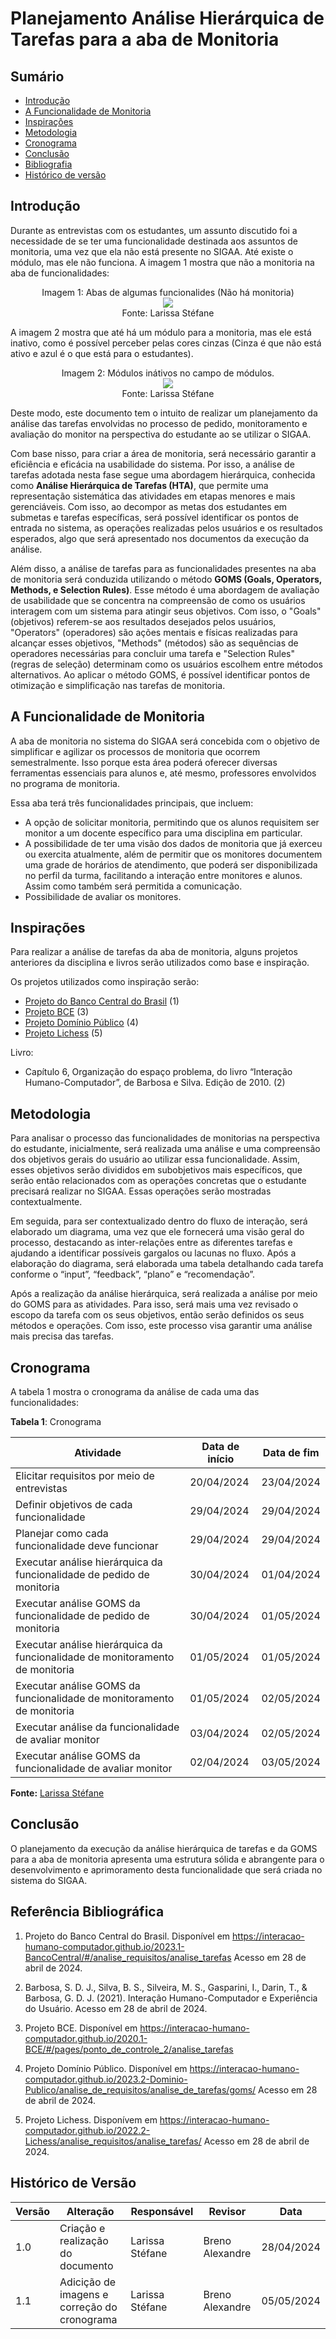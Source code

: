 # Planejamento Análise Hierárquica de Tarefas para a aba de Monitoria
## Sumário
* [Introdução](#Introdução)
* [A Funcionalidade de Monitoria](#A-Funcionalidade-de-Monitoria)
* [Inspirações](#Inspirações)
* [Metodologia](#Metodologia)
* [Cronograma](#Cronograma)
* [Conclusão](#Conclusão)
* [Bibliografia](#Bibliografia)
* [Histórico de versão](#Histórico-de-versão)

## Introdução
Durante as entrevistas com os estudantes, um assunto discutido foi a necessidade de se ter uma funcionalidade destinada aos assuntos de monitoria, uma vez que ela não está presente no SIGAA. Até existe o módulo, mas ele não funciona. A imagem 1 mostra que não a monitoria na aba de funcionalidades:

 <div align="center">
    Imagem 1: Abas de algumas funcionalides (Não há monitoria)
    <br>
    <img src="https://raw.githubusercontent.com/Interacao-Humano-Computador/2024.1-SIGAA/main/docs/Midia/NovasFotos/iMAGENSsIGAA/Screenshot%20from%202024-05-05%2017-07-53.png">
    <br>
     Fonte: Larissa Stéfane
    <br>
</div>

A imagem 2 mostra que até há um módulo para a monitoria, mas ele está inativo, como é possível perceber pelas cores cinzas (Cinza é que não está ativo e azul é o que está para o estudantes).

 <div align="center">
    Imagem 2: Módulos inátivos no campo de módulos.
    <br>
    <img src="https://raw.githubusercontent.com/Interacao-Humano-Computador/2024.1-SIGAA/main/docs/Midia/NovasFotos/iMAGENSsIGAA/Screenshot%20from%202024-05-05%2017-08-35.png">
    <br>
     Fonte: Larissa Stéfane
    <br>
</div>


Deste modo, este documento tem o intuito de realizar um planejamento da análise das tarefas envolvidas no processo de pedido, monitoramento e avaliação do monitor na perspectiva do estudante ao se utilizar o SIGAA.

Com base nisso, para criar a área de monitoria, será necessário garantir a eficiência e eficácia na usabilidade do sistema. Por isso, a análise de tarefas adotada nesta fase segue uma abordagem hierárquica, conhecida como **Análise Hierárquica de Tarefas (HTA)**, que permite uma representação sistemática das atividades em etapas menores e mais gerenciáveis. Com isso, ao decompor as metas dos estudantes em submetas e tarefas específicas, será possível identificar os pontos de entrada no sistema, as operações realizadas pelos usuários e os resultados esperados, algo que será apresentado nos documentos da execução da análise.

Além disso, a análise de tarefas para as funcionalidades presentes na aba de monitoria será conduzida utilizando o método **GOMS (Goals, Operators, Methods, e Selection Rules)**. Esse método é uma abordagem de avaliação de usabilidade que se concentra na compreensão de como os usuários interagem com um sistema para atingir seus objetivos. Com isso, o "Goals" (objetivos) referem-se aos resultados desejados pelos usuários, "Operators" (operadores) são ações mentais e físicas realizadas para alcançar esses objetivos, "Methods" (métodos) são as sequências de operadores necessárias para concluir uma tarefa e "Selection Rules" (regras de seleção) determinam como os usuários escolhem entre métodos alternativos. Ao aplicar o método GOMS, é possível identificar pontos de otimização e simplificação nas tarefas de monitoria.

## A Funcionalidade de Monitoria
A aba de monitoria no sistema do SIGAA será concebida com o objetivo de simplificar e agilizar os processos de monitoria que ocorrem semestralmente. Isso porque esta área poderá oferecer diversas ferramentas essenciais para alunos e, até mesmo, professores envolvidos no programa de monitoria.

Essa aba terá três funcionalidades principais, que incluem:

- A opção de solicitar monitoria, permitindo que os alunos requisitem ser monitor a um docente específico para uma disciplina em particular.
- A possibilidade de ter uma visão dos dados de monitoria que já exerceu ou exercita atualmente, além de permitir que os monitores documentem uma grade de horários de atendimento, que poderá ser disponibilizada no perfil da turma, facilitando a interação entre monitores e alunos. Assim como também será permitida a comunicação.
- Possibilidade de avaliar os monitores.

## Inspirações

Para realizar a análise de tarefas da aba de monitoria, alguns projetos anteriores da disciplina e livros serão utilizados como base e inspiração.

Os projetos utilizados como inspiração serão:

- [Projeto do Banco Central do Brasil](https://interacao-humano-computador.github.io/2023.1-BancoCentral/#/analise_requisitos/analise_tarefas) (1)
- [Projeto BCE](https://interacao-humano-computador.github.io/2020.1-BCE/#/pages/ponto_de_controle_2/analise_tarefas) (3)
- [Projeto Domínio Público](https://interacao-humano-computador.github.io/2023.2-Dominio-Publico/analise_de_requisitos/analise_de_tarefas/goms/) (4)
- [Projeto Lichess](https://interacao-humano-computador.github.io/2022.2-Lichess/analise_requisitos/analise_tarefas/) (5)

Livro:
- Capítulo 6, Organização do espaço problema, do livro “Interação Humano-Computador”, de Barbosa e Silva. Edição de 2010. (2)

## Metodologia

Para analisar o processo das funcionalidades de monitorias na perspectiva do estudante, inicialmente, será realizada uma análise e uma compreensão dos objetivos gerais do usuário ao utilizar essa funcionalidade. Assim, esses objetivos serão divididos em subobjetivos mais específicos, que serão então relacionados com as operações concretas que o estudante precisará realizar no SIGAA. Essas operações serão mostradas contextualmente.

Em seguida, para ser contextualizado dentro do fluxo de interação, será elaborado um diagrama, uma vez que ele fornecerá uma visão geral do processo, destacando as inter-relações entre as diferentes tarefas e ajudando a identificar possíveis gargalos ou lacunas no fluxo. Após a elaboração do diagrama, será elaborada uma tabela detalhando cada tarefa conforme o “input”, “feedback”, “plano” e “recomendação”.

Após a realização da análise hierárquica, será realizada a análise por meio do GOMS para as atividades. Para isso, será mais uma vez revisado o escopo da tarefa com os seus objetivos, então serão definidos os seus métodos e operações. Com isso, este processo visa garantir uma análise mais precisa das tarefas.

## Cronograma
A tabela 1 mostra o cronograma da análise de cada uma das funcionalidades:

**Tabela 1**: Cronograma

| Atividade | Data de início | Data de fim |
| - | - | - |
| Elicitar requisitos por meio de entrevistas | 20/04/2024 | 23/04/2024 |
| Definir objetivos de cada funcionalidade | 29/04/2024 | 29/04/2024 |
| Planejar como cada funcionalidade deve funcionar | 29/04/2024 | 29/04/2024 |
| Executar análise hierárquica da funcionalidade de pedido de monitoria | 30/04/2024 | 01/04/2024 |
| Executar análise GOMS da funcionalidade de pedido de monitoria | 30/04/2024 | 01/05/2024 |
| Executar análise hierárquica da funcionalidade de monitoramento de monitoria | 01/05/2024 | 01/05/2024 |
| Executar análise GOMS da funcionalidade de monitoramento de monitoria | 01/05/2024 | 02/05/2024 |
| Executar análise da funcionalidade de avaliar monitor | 03/04/2024 | 02/05/2024 |
| Executar análise GOMS da funcionalidade de avaliar monitor| 02/04/2024 | 03/05/2024 |

**Fonte:** [Larissa Stéfane](https://github.com/SkywalkerSupreme)

## Conclusão
O planejamento da execução da análise hierárquica de tarefas e da GOMS para a aba de monitoria apresenta uma estrutura sólida e abrangente para o desenvolvimento e aprimoramento desta funcionalidade que será criada no sistema do SIGAA.

## Referência Bibliográfica

1. Projeto do Banco Central do Brasil. Disponível em <https://interacao-humano-computador.github.io/2023.1-BancoCentral/#/analise_requisitos/analise_tarefas> Acesso em 28 de abril de 2024.
   
2. Barbosa, S. D. J., Silva, B. S., Silveira, M. S., Gasparini, I., Darin, T., & Barbosa, G. D. J. (2021). Interação Humano-Computador e Experiência do Usuário. Acesso em 28 de abril de 2024.
   
3. Projeto BCE. Disponível em <https://interacao-humano-computador.github.io/2020.1-BCE/#/pages/ponto_de_controle_2/analise_tarefas>

4. Projeto Domínio Público. Disponível em <https://interacao-humano-computador.github.io/2023.2-Dominio-Publico/analise_de_requisitos/analise_de_tarefas/goms/> Acesso em 28 de abril de 2024.
   
5. Projeto Lichess. Disponívem em <https://interacao-humano-computador.github.io/2022.2-Lichess/analise_requisitos/analise_tarefas/> Acesso em 28 de abril de 2024.

## Histórico de Versão
| Versão | Alteração | Responsável | Revisor | Data |
| - | - | - | - | - |
| 1.0 | Criação e realização do documento | Larissa Stéfane | Breno Alexandre | 28/04/2024 |
| 1.1 | Adicição de imagens e correção do cronograma | Larissa Stéfane | Breno Alexandre | 05/05/2024 |

